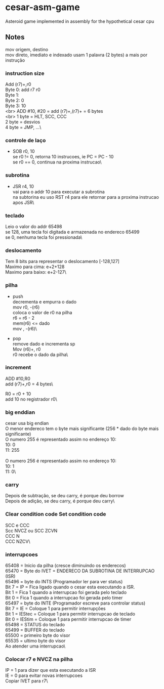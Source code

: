 # cesar-asm-game

Asteroid game implemented in assembly for the hypothetical cesar cpu

## Notes

mov origem, destino<br>
mov direto, imediato e indexado usam 1 palavra (2 bytes) a mais por instrução<br>


### instruction size

Add (r7)+,r0\
Byte 0: add r7 r0\
Byte 1:\
Byte 2: 0\
Byte 3: 10\
<br\>
ADD #10, #20 = add (r7)+,(r7)+ = 6 bytes\
<br\>
1 byte = HLT, SCC, CCC\
2 byte = desvios\
4 byte = JMP, ...\

### controle de laço

- SOB r0, 10\
se r0 != 0, retorna 10 instrucoes, ie PC = PC - 10\
se r0 == 0, continua na proxima instrucao\

### subrotina

- JSR r4, 10\
vai para o addr 10 para executar a subrotina\
na subtorina eu uso RST r4 para ele retornar para a proxima instrucao apos JSR\

### teclado

Leio o valor do addr 65498\
se 128, uma tecla foi digitada e armazenada no endereco 65499\
se 0, nenhuma tecla foi pressionada\

### deslocamento

Tem 8 bits para representar o deslocamento [-128,127]\
Maximo para cima: e+2+128\
Maximo para baixo: e+2-127\

### pilha

- push\
decrementa e empurra o dado\
mov r0, -(r6)\
coloca o valor de r0 na pilha\
r6 = r6 - 2\
mem(r6) <= dado\
mov <dado>, -(r6)\

- pop\
remove dado e incrementa sp\
Mov (r6)+, r0\
r0 recebe o dado da pilha\

### increment

ADD #10,R0\
add (r7)+,r0 = 4 bytes\

R0 = r0 + 10\
add 10 no registrador r0\

### big enddian

cesar usa big endian\
O menor endereco tem o byte mais significante (256 * dado do byte mais significante)\
O numero 255 é representado assim no endereço 10:\
10: 0\
11: 255\
\
O numero 256 é representado assim no endereço 10:\
10: 1\
11: 0\


### carry

Depois de subtração, se deu carry, é porque deu borrow\
Depois de adição, se deu carry, é porque deu carry\

### Clear condition code Set condition code

SCC e CCC\
Scc NVCZ ou SCC ZCVN\
CCC N\
CCC NZCV\

### interrupcoes

65408 = Inicio da pilha (cresce diminuindo os enderecos)\
65470 = Byte do IVET = ENDERECO DA SUBROTINA DE INTERRUPCAO (ISR)\
65496 = byte do INTS (Programador ler para ver status)\
Bit 7 = IP = Fica ligado quando o cesar esta executando a ISR.\
Bit 1 = Fica 1 quando a interrupcao foi gerada pelo teclado\
Bit 0 = Fica 1 quando a interrupcao foi gerada pelo timer\
65497 = byte do INTE (Programador escreve para controlar status)\
Bit 7 = IE = Coloque 1 para permitir interrupções\
Bit 1 = IEStec = Coloque 1 para permitir interrupcao de teclado\
Bit 0 = IEStim = Coloque 1 para permitir interrupcao de timer\
65498 = STATUS do teclado\
65499 = BUFFER do teclado\
65500  = primeiro byte do visor\
65535 = ultimo byte do visor\
Ao atender uma interrupcao\

### Colocar r7 e NVCZ na pilha
IP = 1 para dizer que esta executando a ISR\
IE = 0 para evitar novas interrupcoes\
Copiar IVET para r7\
